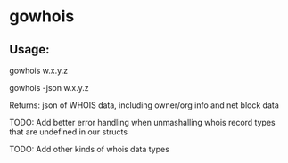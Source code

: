 # gowhois

Usage: 
------------------------
gowhois w.x.y.z

gowhois -json w.x.y.z

Returns: json of WHOIS data, including owner/org info and net block data

TODO: Add better error handling when unmashalling whois record types that are undefined in our structs

TODO: Add other kinds of whois data types


